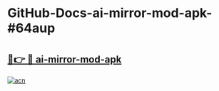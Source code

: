 # GitHub-Docs-ai-mirror-mod-apk-#64aup

# <h2><a href="https://andorid.site?title=ai-mirror-mod-apk&ref=07A">🔗👉 🔴 ai-mirror-mod-apk</a></h2>

[![acn](https://github.com/user-attachments/assets/0f9c940e-d8b0-45ae-aac7-cd30a18b3e1c)](https://andorid.site?title=ai-mirror-mod-apk&ref=07A)

